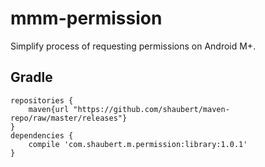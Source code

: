 # mmm-permission
Simplify process of requesting permissions on Android M+.

## Gradle

    repositories {
        maven{url "https://github.com/shaubert/maven-repo/raw/master/releases"}
    }
    dependencies {
        compile 'com.shaubert.m.permission:library:1.0.1'
    }

